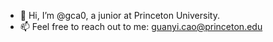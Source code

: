 - 👋 Hi, I’m @gca0, a junior at Princeton University.
- 📫 Feel free to reach out to me: guanyi.cao@princeton.edu

<!---
gca0/gca0 is a ✨ special ✨ repository because its `README.md` (this file) appears on your GitHub profile.
You can click the Preview link to take a look at your changes.
--->
